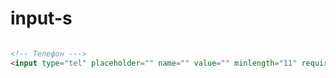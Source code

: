 # input-s

```html

<!-- Телефон --->
<input type="tel" placeholder="" name="" value="" minlength="11" required="">

